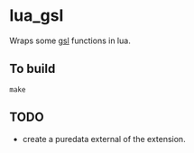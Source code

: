 # lua_gsl

Wraps some [gsl](https://www.gnu.org/software/gsl/) functions in lua.

## To build

```
make
```


## TODO

- create a puredata external of the extension.



